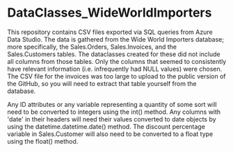 # DataClasses_WideWorldImporters

This repository contains CSV files exported via SQL queries from Azure Data Studio. The data is gathered from the Wide World Importers database; more specifically, the Sales.Orders, Sales.Invoices, and the Sales.Customers tables. The dataclasses created for these did not include all columns from those tables. Only the columns that seemed to consistently have relevant information (i.e. infrequently had NULL values) were chosen. The CSV file for the invoices was too large to upload to the public version of the GitHub, so you will need to extract that table yourself from the database.

Any ID attributes or any variable representing a quantity of some sort will need to be converted to integers using the int() method. Any columns with 'date' in their headers will need their values converted to date objects by using the datetime.datetime.date() method. The discount percentage variable in Sales.Customer will also need to be converted to a float type using the float() method.
